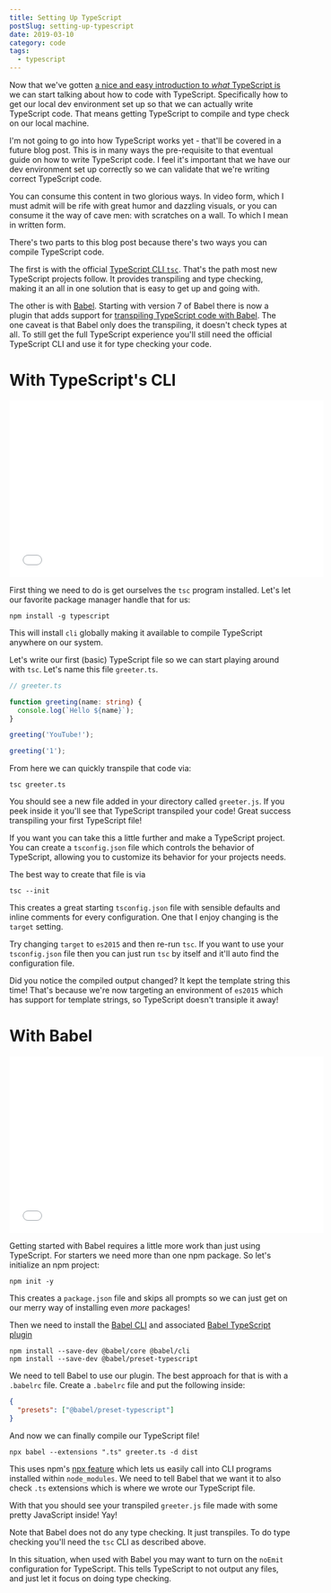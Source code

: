 ```yaml
---
title: Setting Up TypeScript
postSlug: setting-up-typescript
date: 2019-03-10
category: code
tags:
  - typescript
---
```


Now that we've gotten [a nice and easy introduction to _what_ TypeScript is](/blog/what-is-typescript/) we can start talking about how to code with TypeScript. Specifically how to get our local dev environment set up so that we can actually write TypeScript code. That means getting TypeScript to compile and type check on our local machine.

I'm not going to go into how TypeScript works yet - that'll be covered in a future blog post. This is in many ways the pre-requisite to that eventual guide on how to write TypeScript code. I feel it's important that we have our dev environment set up correctly so we can validate that we're writing correct TypeScript code.

You can consume this content in two glorious ways. In video form, which I must admit will be rife with great humor and dazzling visuals, or you can consume it the way of cave men: with scratches on a wall. To which I mean in written form.

There's two parts to this blog post because there's two ways you can compile TypeScript code.

The first is with the official [TypeScript CLI `tsc`](https://www.npmjs.com/package/typescript). That's the path most new TypeScript projects follow. It provides transpiling and type checking, making it an all in one solution that is easy to get up and going with.

The other is with [Babel](https://babeljs.io/). Starting with version 7 of Babel there is now a plugin that adds support for [transpiling TypeScript code with Babel](https://babeljs.io/docs/en/babel-preset-typescript). The one caveat is that Babel only does the transpiling, it doesn't check types at all. To still get the full TypeScript experience you'll still need the official TypeScript CLI and use it for type checking your code.

# With TypeScript's CLI

<div class="videoWrapper">
<iframe width="560" height="315" src="//www.youtube.com/embed/sVYlv78IY8o" frameborder="0" allow="accelerometer; autoplay; encrypted-media; gyroscope; picture-in-picture" allowfullscreen></iframe>
</div>

First thing we need to do is get ourselves the `tsc` program installed. Let's let our favorite package manager handle that for us:

```
npm install -g typescript
```

This will install `cli` globally making it available to compile TypeScript anywhere on our system.

Let's write our first (basic) TypeScript file so we can start playing around with `tsc`. Let's name this file `greeter.ts`.

```typescript
// greeter.ts

function greeting(name: string) {
  console.log(`Hello ${name}`);
}

greeting('YouTube!');

greeting('1');
```

From here we can quickly transpile that code via:

```
tsc greeter.ts
```

You should see a new file added in your directory called `greeter.js`. If you peek inside it you'll see that TypeScript transpiled your code! Great success transpiling your first TypeScript file!

If you want you can take this a little further and make a TypeScript project. You can create a `tsconfig.json` file which controls the behavior of TypeScript, allowing you to customize its behavior for your projects needs.

The best way to create that file is via

```
tsc --init
```

This creates a great starting `tsconfig.json` file with sensible defaults and inline comments for every configuration. One that I enjoy changing is the `target` setting.

Try changing `target` to `es2015` and then re-run `tsc`. If you want to use your `tsconfig.json` file then you can just run `tsc` by itself and it'll auto find the configuration file.

Did you notice the compiled output changed? It kept the template string this time! That's because we're now targeting an environment of `es2015` which has support for template strings, so TypeScript doesn't transiple it away!

# With Babel

<div class="videoWrapper">
<iframe width="560" height="315" src="//www.youtube.com/embed/WRfhMI1gskk" frameborder="0" allow="accelerometer; autoplay; encrypted-media; gyroscope; picture-in-picture" allowfullscreen></iframe>
</div>

Getting started with Babel requires a little more work than just using TypeScript. For starters we need more than one npm package. So let's initialize an npm project:

```
npm init -y
```

This creates a `package.json` file and skips all prompts so we can just get on our merry way of installing even _more_ packages!

Then we need to install the [Babel CLI](https://babeljs.io/setup#installation) and associated [Babel TypeScript plugin](https://babeljs.io/docs/en/babel-preset-typescript)

```
npm install --save-dev @babel/core @babel/cli
npm install --save-dev @babel/preset-typescript
```

We need to tell Babel to use our plugin. The best approach for that is with a `.babelrc` file. Create a `.babelrc` file and put the following inside:

```json
{
  "presets": ["@babel/preset-typescript"]
}
```

And now we can finally compile our TypeScript file!

```
npx babel --extensions ".ts" greeter.ts -d dist
```

This uses npm's [npx feature](https://www.npmjs.com/package/npx) which lets us easily call into CLI programs installed within `node_modules`. We need to tell Babel that we want it to also check `.ts` extensions which is where we wrote our TypeScript file.

With that you should see your transpiled `greeter.js` file made with some pretty JavaScript inside! Yay!

Note that Babel does not do any type checking. It just transpiles. To do type checking you'll need the `tsc` CLI as described above.

In this situation, when used with Babel you may want to turn on the `noEmit` configuration for TypeScript. This tells TypeScript to not output any files, and just let it focus on doing type checking.
